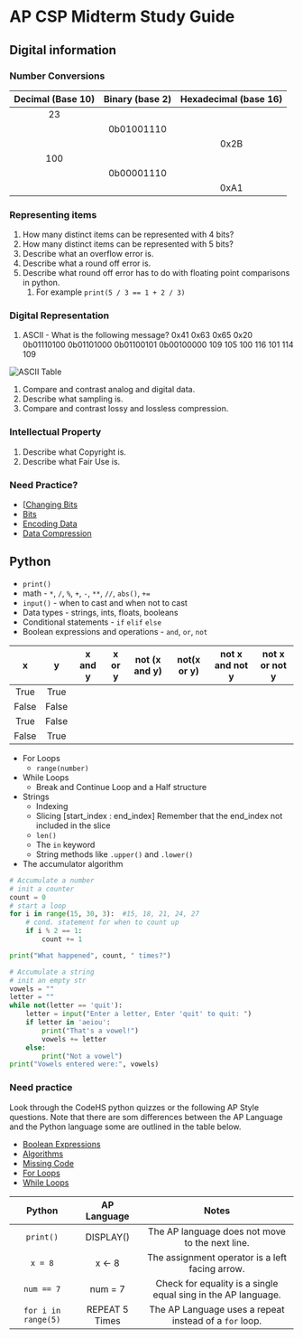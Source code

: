 # AP CSP Midterm Study Guide

## Digital information

### Number Conversions

| Decimal (Base 10) | Binary (base 2) | Hexadecimal (base 16) |
|:-----:|:-----:|:---:|
| 23 |  |  |  
|  | 0b01001110 |  |  
|  |  | 0x2B |  
| 100 |  |  |  
|  | 0b00001110 |  |  
|  |  | 0xA1 |  

### Representing items
1) How many distinct items can be represented with 4 bits?
1) How many distinct items can be represented with 5 bits?
1) Describe what an overflow error is.
1) Describe what a round off error is.
1) Describe what round off error has to do with floating point comparisons in python.
    1) For example `print(5 / 3 == 1 + 2 / 3)`


### Digital Representation
1) ASCII - What is the following message?
0x41 0x63 0x65 0x20 0b01110100 0b01101000 0b01100101 0b00100000 109 105 100 116 101 114 109

![ASCII Table](https://upload.wikimedia.org/wikipedia/commons/thumb/1/1b/ASCII-Table-wide.svg/800px-ASCII-Table-wide.svg.png)

1) Compare and contrast analog and digital data.
1) Describe what sampling is.
1) Compare and contrast lossy and lossless compression.

### Intellectual Property

1) Describe what Copyright is.
1) Describe what Fair Use is.

### Need Practice?
* [[Changing Bits](https://codehs.com/editor/381129/155141/2639/1780)
* [Bits](https://codehs.com/editor/381106/155141/2639/1780)
* [Encoding Data](https://codehs.com/editor/381139/155141/2639/1780)
* [Data Compression](https://codehs.com/quiz/384494/155141/2639/1780?)


## Python

* `print()`
* math - `*`, `/`, `%`, `+`, `-`, `**`, `//`, `abs()`, `+=` 
* `input()` - when to cast and when not to cast
* Data types - strings, ints, floats, booleans
* Conditional statements - `if` `elif` `else`
* Boolean expressions and operations - `and`, `or`, `not` 


|x | y | x and y | x or y | not (x and y) | not(x or y) | not x and not y | not x or not y |
|:-----:|:-----:|:-----:|:-----:|:-----:|:-----:|:-----:|:-----:|
|True | True | | | | |
|False | False | | | | |
|True | False | | | | |
|False | True | | | | | 

* For Loops
    * `range(number)`
* While Loops
    * Break and Continue Loop and a Half structure
* Strings
    * Indexing
    * Slicing [start_index : end_index] Remember that the end_index not included in the slice
    * `len()`
    * The `in` keyword
    * String methods like `.upper()` and `.lower()`
* The accumulator algorithm
````python
# Accumulate a number
# init a counter
count = 0
# start a loop
for i in range(15, 30, 3):  #15, 18, 21, 24, 27
    # cond. statement for when to count up
    if i % 2 == 1:
        count += 1

print("What happened", count, " times?")

# Accumulate a string
# init an empty str
vowels = ""
letter = ""
while not(letter == 'quit'):
    letter = input("Enter a letter, Enter 'quit' to quit: ")
    if letter in 'aeiou':
        print("That's a vowel!")
        vowels += letter
    else:
        print("Not a vowel")
print("Vowels entered were:", vowels)

````


### Need practice
Look through the CodeHS python quizzes or the following AP Style questions. Note that there are  som differences between the AP Language and the Python language some are outlined in the table below.
* [Boolean Expressions](https://codehs.com/quiz/381077/155141/2639/1780?)
* [Algorithms](https://codehs.com/editor/381003/155141/2639/1780)
* [Missing Code](https://codehs.com/editor/381014/155141/2639/1780)
* [For Loops](https://codehs.com/editor/381087/155141/2639/1780)
* [While Loops](https://codehs.com/editor/381051/155141/2639/1780)
    
| Python | AP Language | Notes |
|:-----:|:-----:|:-----:|
|`print()` | DISPLAY() | The AP language does not move to the next line.|
|`x = 8` | x <- 8 | The assignment operator is a left facing arrow. |
|`num == 7` | num = 7 | Check for equality is a single equal sing in the AP language.|
|`for i in range(5)` | REPEAT 5 Times | The AP Language uses a repeat instead of a `for` loop. |


